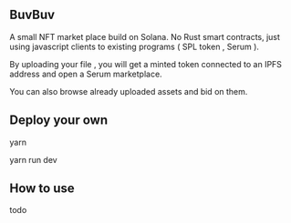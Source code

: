 ## BuvBuv

A small NFT market place build on Solana. No Rust smart contracts, just using javascript clients to existing programs ( SPL token , Serum ).

By uploading your file , you will get a minted token connected to an IPFS address and open a Serum marketplace. 

You can also browse already uploaded assets and bid on them.


## Deploy your own

yarn 

yarn run dev

## How to use

todo
